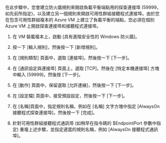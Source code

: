 在此步驟中，您會建立防火牆規則來開啟負載平衡端點用的探查連接埠 (59999，如先前所指定)，以及建立另一個規則來開啟可用性群組接聽程式連接埠。由於您在包含可用性群組複本的 Azure VM 上建立了負載平衡的端點，您必須在個別 Azure VM 上開啟探查連接埠和接聽程式連接埠。

1. 在 VM 裝載複本上，啟動 [具有進階安全性的 Windows 防火牆]。

1. 按一下 [輸入規則]，然後按一下 [新增規則]。

1. 在 [規則類型] 頁面中，選取 [連接埠]，然後按一下 [下一步]。

1. 在 [通訊協定與連接埠] 頁面上，選取 [TCP]，然後在 [特定本機連接埠] 方塊中輸入 [59999]。然後按 [下一步]。

1. 在 [動作] 頁面中，保留選取 [允許連線]，然後按一下 [下一步]。

1. 在 [設定檔] 頁面中，接受預設設定，然後按一下 [下一步]。

1. 在 [名稱]頁面中，指定規則名稱，例如在 [名稱] 文字方塊中指定 [AlwaysOn 接聽程式探查連接埠]，然後按一下 [完成]。

1. 針對可用性群組接聽程式通訊埠 (如稍早在指令碼的 $EndpointPort 參數中指定) 重複上述步驟，並指定適當的規則名稱，例如 [AlwaysOn 接聽程式通訊埠]。

<!---HONumber=August15_HO7-->